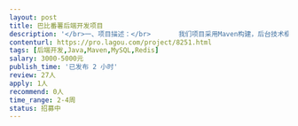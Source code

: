 ```yaml
---                
layout: post       
title: 巴比番薯后端开发项目           
description: '</br>一、项目描述：</br>       我们项目采用Maven构建，后台技术框架为SSM，目前网站基本框架搭建完成，需要对系统进行相关的优化。本次优化主要是对注册流程、会员中心相关功能、元宝结算、吐槽和系统通知功能的优化完善，提供工程源代码，原开发人员提供指导和协助，已经实现的功能和效果可访问www.babifanshu.com。</br>二、主要功能点：</br> 工程源代码编写，更新，合并；测试，打包和部署我们有专人负责。</br>三、可参考产品：</br> 可以参考www.babifanshu.com和我们的原型设计；</br>四、实现功能点：</br>     1、移动端自动识别：服务器自动识别移动端，并切换到m域名；</br>     2、注册流程优化：1、选择账号类型（个人账号、服务商用户）；2、注册的时候只需要提供用户名、密码和验证码。</br>      另外，在用户登录的时候会有两次判断，首先判断用户名和密码是否正确，然后判断不同类型的用户跳转到哪一个会员中心，普通会员跳转到meber/usrer；服务商用户跳转到service。</br>      3、个人用户资料及认证：消息，设置，账号，吐槽，元宝，签到红包等；</br>      4、服务商用户资料及认证：消息，设置，账号，吐槽、财务、应用等；</br>      5、元宝功能优化：元宝的获得，记录，交易和结算，需要分个人用户和服务商用户；个人用户之间无法进行元宝的划转，个人用户与服务商用户之间可以进行划转。 </br>      6、吐槽功能的优化和完善：用户可以在登录状态下，就服务商或者服务商旗下的提供的服务进行吐槽与交流，本质上就是对服务商的服务进行投诉和吐槽。</br>      7、消息：1、网站公告：是指系统发布的公告，通知等内容的时候，将相关信息推送到用户的网站公告分类中；2、系统通知：用户资料的变更，元宝数量的变化等需要向用户发送相关变动的信息；（首页中动态模块的数据来源）</br>五、人员要求：</br> 1.五年以上java开发经验，熟悉spring、spring MVC，redis等开发框架；</br> 2.熟悉掌握J2EE规范和JSP， Servlet，JDBC、HTML5应用开发；</br> 3.具有企业级应用WEB系统研发经验优先，熟练使用maven等工具；</br> 4.熟悉MySQL等关系型数据库，有数据库设计经验。</br>'     
contenturl: https://pro.lagou.com/project/8251.html      
tags: [后端开发,Java,Maven,MySQL,Redis]            
salary: 3000-5000元          
publish_time: '已发布 2 小时'         
review: 27人                   
apply: 1人                   
recommend: 0人                   
time_range: 2-4周              
status: 招募中                  
---                 
```

